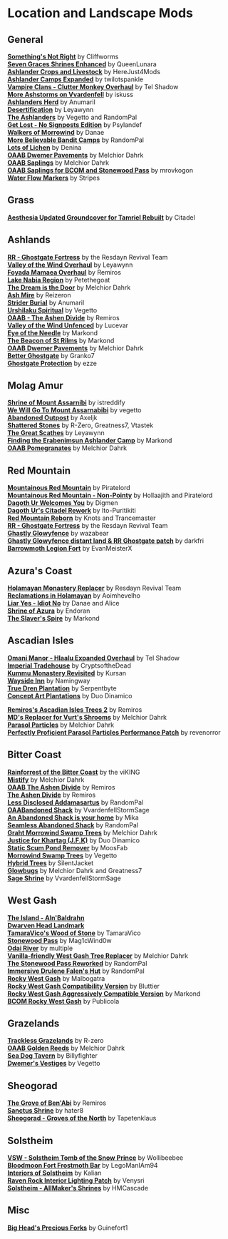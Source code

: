 # Location and Landscape Mods
## General
[**Something's Not Right**](https://www.nexusmods.com/morrowind/mods/46497) by Cliffworms  
[**Seven Graces Shrines Enhanced**](https://www.nexusmods.com/morrowind/mods/46417) by QueenLunara  
[**Ashlander Crops and Livestock**](https://www.nexusmods.com/morrowind/mods/46961) by HereJust4Mods  
[**Ashlander Camps Expanded**](https://www.nexusmods.com/morrowind/mods/44784/) by twilotspankle  
[**Vampire Clans - Clutter Monkey Overhaul**](https://www.nexusmods.com/morrowind/mods/47259) by Tel Shadow  
[**More Ashstorms on Vvardenfell**](https://www.nexusmods.com/morrowind/mods/47464/) by iskuss  
[**Ashlanders Herd**](https://www.nexusmods.com/morrowind/mods/48720) by Anumaril  
[**Desertification**](https://www.nexusmods.com/morrowind/mods/48915) by Leyawynn  
[**The Ashlanders**](https://www.nexusmods.com/morrowind/mods/49221) by Vegetto and RandomPal  
[**Get Lost - No Signposts Edition**](https://www.nexusmods.com/morrowind/mods/49809) by Psylandef  
[**Walkers of Morrowind**](https://www.nexusmods.com/morrowind/mods/49889) by Danae  
[**More Believable Bandit Camps**](https://www.nexusmods.com/morrowind/mods/50066) by RandomPal  
[**Lots of Lichen**](https://www.nexusmods.com/morrowind/mods/50133) by Denina  
[**OAAB Dwemer Pavements**](https://www.nexusmods.com/morrowind/mods/50237) by Melchior Dahrk  
[**OAAB Saplings**](https://www.nexusmods.com/morrowind/mods/50334) by Melchior Dahrk  
[**OAAB Saplings for BCOM and Stonewood Pass**](https://www.nexusmods.com/morrowind/mods/50626) by mrovkogon  
[**Water Flow Markers**](https://www.nexusmods.com/morrowind/mods/50674) by Stripes  

## Grass
[**Aesthesia Updated Groundcover for Tamriel Rebuilt**](https://www.nexusmods.com/morrowind/mods/50670) by Citadel  

## Ashlands
[**RR - Ghostgate Fortress**](https://www.nexusmods.com/morrowind/mods/45822) by the Resdayn Revival Team  
[**Valley of the Wind Overhaul**](https://www.nexusmods.com/morrowind/mods/46691/) by Leyawynn  
[**Foyada Mamaea Overhaul**](https://www.nexusmods.com/morrowind/mods/46424) by Remiros  
[**Lake Nabia Region**](https://www.nexusmods.com/morrowind/mods/45939) by Petethegoat  
[**The Dream is the Door**](https://www.nexusmods.com/morrowind/mods/47423/) by Melchior Dahrk  
[**Ash Mire**](https://www.nexusmods.com/morrowind/mods/44200) by Reizeron  
[**Strider Burial**](https://www.nexusmods.com/morrowind/mods/47661) by Anumaril    
[**Urshilaku Spiritual**](https://www.nexusmods.com/morrowind/mods/48699) by Vegetto  
[**OAAB - The Ashen Divide**](https://www.nexusmods.com/morrowind/mods/49047) by Remiros  
[**Valley of the Wind Unfenced**](https://www.nexusmods.com/morrowind/mods/47563) by Lucevar  
[**Eye of the Needle**](https://www.nexusmods.com/morrowind/mods/49399) by Markond  
[**The Beacon of St Rilms**](https://www.nexusmods.com/morrowind/mods/49515) by Markond  
[**OAAB Dwemer Pavements**](https://www.nexusmods.com/morrowind/mods/50237) by Melchior Dahrk  
[**Better Ghostgate**](https://www.nexusmods.com/morrowind/mods/50201) by Granko7  
[**Ghostgate Protection**](https://www.nexusmods.com/morrowind/mods/50289) by ezze  

## Molag Amur
[**Shrine of Mount Assarnibi**](https://www.nexusmods.com/morrowind/mods/46858) by istreddify  
[**We Will Go To Mount Assarnabibi**](https://www.nexusmods.com/morrowind/mods/48867) by vegetto  
[**Abandoned Outpost**](https://www.nexusmods.com/morrowind/mods/45040) by Axeljk  
[**Shattered Stones**](https://www.nexusmods.com/morrowind/mods/45105) by R-Zero, Greatness7, Vtastek  
[**The Great Scathes**](https://www.nexusmods.com/morrowind/mods/48918) by Leyawynn  
[**Finding the Erabenimsun Ashlander Camp**](https://www.nexusmods.com/morrowind/mods/49227) by Markond  
[**OAAB Pomegranates**](https://www.nexusmods.com/morrowind/mods/50726) by Melchior Dahrk  

## Red Mountain
[**Mountainous Red Mountain**](https://www.nexusmods.com/morrowind/mods/42125) by Piratelord  
[**Mountainous Red Mountain - Non-Pointy**](https://www.nexusmods.com/morrowind/mods/48682) by Hollaajith and Piratelord  
[**Dagoth Ur Welcomes You**](https://www.nexusmods.com/morrowind/mods/44204) by Digmen  
[**Dagoth Ur's Citadel Rework**](https://www.nexusmods.com/morrowind/mods/45858) by Ito-Puritikiti  
[**Red Mountain Reborn**](https://www.nexusmods.com/morrowind/mods/48669) by Knots and Trancemaster  
[**RR - Ghostgate Fortress**](https://www.nexusmods.com/morrowind/mods/45822) by the Resdayn Revival Team  
[**Ghastly Glowyfence**](https://www.nexusmods.com/morrowind/mods/47982?tab=description) by wazabear  
[**Ghastly Glowyfence distant land & RR Ghostgate patch**](https://www.nexusmods.com/morrowind/mods/49145?tab=files&file_id=1000022197) by darkfri  
[**Barrowmoth Legion Fort**](https://www.nexusmods.com/morrowind/mods/50202) by EvanMeisterX  

## Azura's Coast
[**Holamayan Monastery Replacer**](https://www.nexusmods.com/morrowind/mods/43524) by Resdayn Revival Team  
[**Reclamations in Holamayan**](https://www.nexusmods.com/morrowind/mods/43226) by Aoimhevelho  
[**Liar Yes - Idiot No**](https://www.nexusmods.com/morrowind/mods/49908) by Danae and Alice  
[**Shrine of Azura**](https://www.nexusmods.com/morrowind/mods/48278) by Endoran  
[**The Slaver's Spire**](https://www.nexusmods.com/morrowind/mods/50662) by Markond  

## Ascadian Isles
[**Omani Manor - Hlaalu Expanded Overhaul**](https://www.nexusmods.com/morrowind/mods/46147) by Tel Shadow  
[**Imperial Tradehouse**](https://www.nexusmods.com/morrowind/mods/42999) by CryptsoftheDead  
[**Kummu Monastery Revisited**](https://www.nexusmods.com/morrowind/mods/46565) by Kursan  
[**Wayside Inn**](http://mw.modhistory.com/download-45-12759) by Namingway  
[**True Dren Plantation**](https://www.nexusmods.com/morrowind/mods/48957) by Serpentbyte  
[**Concept Art Plantations**](https://www.nexusmods.com/morrowind/mods/50020) by Duo Dinamico  

[**Remiros's Ascadian Isles Trees 2**](https://www.nexusmods.com/morrowind/mods/45779/) by Remiros  
[**MD's Replacer for Vurt's Shrooms**](https://www.nexusmods.com/morrowind/mods/43528) by Melchior Dahrk  
[**Parasol Particles**](https://www.nexusmods.com/morrowind/mods/47755) by Melchior Dahrk  
[**Perfectly Proficient Parasol Particles Performance Patch**](https://www.nexusmods.com/morrowind/mods/48923) by revenorror  

## Bitter Coast  
[**Rainforrest of the Bitter Coast**](http://mw.modhistory.com/download-53-10251) by the viKING  
[**Mistify**](https://www.nexusmods.com/morrowind/mods/48112) by Melchior Dahrk  
[**OAAB The Ashen Divide**](https://www.nexusmods.com/morrowind/mods/49047) by Remiros  
[**The Ashen Divide**](https://www.nexusmods.com/morrowind/mods/48733) by Remiros  
[**Less Disclosed Addamasartus**](https://www.nexusmods.com/morrowind/mods/49271) by RandomPal  
[**OAABandoned Shack**](https://www.nexusmods.com/morrowind/mods/49294) by VvardenfellStormSage  
[**An Abandoned Shack is your home**](https://www.nexusmods.com/morrowind/mods/49351) by Mika  
[**Seamless Abandoned Shack**](https://www.nexusmods.com/morrowind/mods/49527) by RandomPal  
[**Graht Morrowind Swamp Trees**](https://www.nexusmods.com/morrowind/mods/49771) by Melchior Dahrk  
[**Justice for Khartag (J.F.K)**](https://www.nexusmods.com/morrowind/mods/49832) by Duo Dinamico  
[**Static Scum Pond Remover**](https://www.nexusmods.com/morrowind/mods/50140) by MoosFab  
[**Morrowind Swamp Trees**](https://www.nexusmods.com/morrowind/mods/50151) by Vegetto  
[**Hybrid Trees**](https://www.nexusmods.com/morrowind/mods/50167) by SilentJacket  
[**Glowbugs**](https://www.nexusmods.com/morrowind/mods/50538) by Melchior Dahrk and Greatness7  
[**Sage Shrine**](https://www.nexusmods.com/morrowind/mods/50650) by VvardenfellStormSage  

## West Gash
[**The Island - Aln'Baldrahn**](https://www.nexusmods.com/morrowind/mods/43187)  
[**Dwarven Head Landmark**](https://www.nexusmods.com/morrowind/mods/46258)  
[**TamaraVico's Wood of Stone**](https://www.nexusmods.com/morrowind/mods/21164) by TamaraVico  
[**Stonewood Pass**](https://www.nexusmods.com/morrowind/mods/41298) by Mag1cWind0w  
[**Odai River**](https://www.nexusmods.com/morrowind/mods/45207) by multiple  
[**Vanilla-friendly West Gash Tree Replacer**](https://www.nexusmods.com/morrowind/mods/44173/) by Melchior Dahrk  
[**The Stonewood Pass Reworked**](https://www.nexusmods.com/morrowind/mods/49464) by RandomPal  
[**Immersive Drulene Falen's Hut**](https://www.nexusmods.com/morrowind/mods/49623) by RandomPal  
[**Rocky West Gash**](https://www.nexusmods.com/morrowind/mods/50109) by Malbogatra  
[**Rocky West Gash Compatibility Version**](https://www.nexusmods.com/morrowind/mods/50150) by Bluttier  
[**Rocky West Gash Aggressively Compatible Version**](https://www.nexusmods.com/morrowind/mods/50161) by Markond  
[**BCOM Rocky West Gash**](https://www.nexusmods.com/morrowind/mods/50565) by Publicola  

## Grazelands
[**Trackless Grazelands**](https://www.nexusmods.com/morrowind/mods/44194) by R-zero  
[**OAAB Golden Reeds**](https://www.nexusmods.com/morrowind/mods/49045?tab=files) by Melchior Dahrk  
[**Sea Dog Tavern**](https://www.nexusmods.com/morrowind/mods/49978) by Billyfighter  
[**Dwemer's Vestiges**](https://www.nexusmods.com/morrowind/mods/50455) by Vegetto  

## Sheogorad
[**The Grove of Ben'Abi**](https://www.nexusmods.com/morrowind/mods/46137) by Remiros  
[**Sanctus Shrine**](https://www.nexusmods.com/morrowind/mods/47841) by hater8  
[**Sheogorad - Groves of the North**](https://www.nexusmods.com/morrowind/mods/48240) by Tapetenklaus  

## Solstheim
[**VSW - Solstheim Tomb of the Snow Prince**](https://www.nexusmods.com/morrowind/mods/46810) by Wollibeebee  
[**Bloodmoon Fort Frostmoth Bar**](https://www.nexusmods.com/morrowind/mods/42727) by LegoManIAm94  
[**Interiors of Solstheim**](https://www.nexusmods.com/morrowind/mods/44451/) by Kalian  
[**Raven Rock Interior Lighting Patch**](https://www.nexusmods.com/morrowind/mods/48125) by Venysri  
[**Solstheim - AllMaker's Shrines**](https://www.nexusmods.com/morrowind/mods/50416) by HMCascade  

## Misc
[**Big Head's Precious Forks**](https://www.nexusmods.com/morrowind/mods/45689) by Guinefort1  

